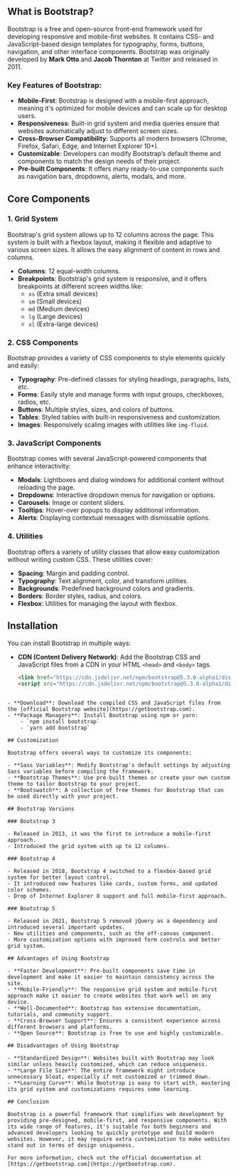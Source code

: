 ## What is Bootstrap?

Bootstrap is a free and open-source front-end framework used for developing responsive and mobile-first websites. It contains CSS- and JavaScript-based design templates for typography, forms, buttons, navigation, and other interface components. Bootstrap was originally developed by **Mark Otto** and **Jacob Thornton** at Twitter and released in 2011.

### Key Features of Bootstrap:
- **Mobile-First**: Bootstrap is designed with a mobile-first approach, meaning it's optimized for mobile devices and can scale up for desktop users.
- **Responsiveness**: Built-in grid system and media queries ensure that websites automatically adjust to different screen sizes.
- **Cross-Browser Compatibility**: Supports all modern browsers (Chrome, Firefox, Safari, Edge, and Internet Explorer 10+).
- **Customizable**: Developers can modify Bootstrap’s default theme and components to match the design needs of their project.
- **Pre-built Components**: It offers many ready-to-use components such as navigation bars, dropdowns, alerts, modals, and more.

## Core Components

### 1. **Grid System**
Bootstrap's grid system allows up to 12 columns across the page. This system is built with a flexbox layout, making it flexible and adaptive to various screen sizes. It allows the easy alignment of content in rows and columns.

- **Columns**: 12 equal-width columns.
- **Breakpoints**: Bootstrap's grid system is responsive, and it offers breakpoints at different screen widths like:
  - `xs` (Extra small devices)
  - `sm` (Small devices)
  - `md` (Medium devices)
  - `lg` (Large devices)
  - `xl` (Extra-large devices)

### 2. **CSS Components**
Bootstrap provides a variety of CSS components to style elements quickly and easily:
- **Typography**: Pre-defined classes for styling headings, paragraphs, lists, etc.
- **Forms**: Easily style and manage forms with input groups, checkboxes, radios, etc.
- **Buttons**: Multiple styles, sizes, and colors of buttons.
- **Tables**: Styled tables with built-in responsiveness and customization.
- **Images**: Responsively scaling images with utilities like `img-fluid`.

### 3. **JavaScript Components**
Bootstrap comes with several JavaScript-powered components that enhance interactivity:
- **Modals**: Lightboxes and dialog windows for additional content without reloading the page.
- **Dropdowns**: Interactive dropdown menus for navigation or options.
- **Carousels**: Image or content sliders.
- **Tooltips**: Hover-over popups to display additional information.
- **Alerts**: Displaying contextual messages with dismissable options.

### 4. **Utilities**
Bootstrap offers a variety of utility classes that allow easy customization without writing custom CSS. These utilities cover:
- **Spacing**: Margin and padding control.
- **Typography**: Text alignment, color, and transform utilities.
- **Backgrounds**: Predefined background colors and gradients.
- **Borders**: Border styles, radius, and colors.
- **Flexbox**: Utilities for managing the layout with flexbox.

## Installation

You can install Bootstrap in multiple ways:
- **CDN (Content Delivery Network)**: Add the Bootstrap CSS and JavaScript files from a CDN in your HTML `<head>` and `<body>` tags.
  ```html
  <link href="https://cdn.jsdelivr.net/npm/bootstrap@5.3.0-alpha1/dist/css/bootstrap.min.css" rel="stylesheet">
  <script src="https://cdn.jsdelivr.net/npm/bootstrap@5.3.0-alpha1/dist/js/bootstrap.bundle.min.js"></script>
```

- **Download**: Download the compiled CSS and JavaScript files from the [official Bootstrap website](https://getbootstrap.com).
- **Package Managers**: Install Bootstrap using npm or yarn:
    - `npm install bootstrap`
    - `yarn add bootstrap`

## Customization

Bootstrap offers several ways to customize its components:

- **Sass Variables**: Modify Bootstrap's default settings by adjusting Sass variables before compiling the framework.
- **Bootstrap Themes**: Use pre-built themes or create your own custom theme to tailor Bootstrap to your project.
- **Bootswatch**: A collection of free themes for Bootstrap that can be used directly with your project.

## Bootstrap Versions

### Bootstrap 3

- Released in 2013, it was the first to introduce a mobile-first approach.
- Introduced the grid system with up to 12 columns.

### Bootstrap 4

- Released in 2018, Bootstrap 4 switched to a flexbox-based grid system for better layout control.
- It introduced new features like cards, custom forms, and updated color schemes.
- Drop of Internet Explorer 8 support and full mobile-first approach.

### Bootstrap 5

- Released in 2021, Bootstrap 5 removed jQuery as a dependency and introduced several important updates.
- New utilities and components, such as the off-canvas component.
- More customization options with improved form controls and better grid system.

## Advantages of Using Bootstrap

- **Faster Development**: Pre-built components save time in development and make it easier to maintain consistency across the site.
- **Mobile-Friendly**: The responsive grid system and mobile-first approach make it easier to create websites that work well on any device.
- **Well-Documented**: Bootstrap has extensive documentation, tutorials, and community support.
- **Cross-Browser Support**: Ensures a consistent experience across different browsers and platforms.
- **Open Source**: Bootstrap is free to use and highly customizable.

## Disadvantages of Using Bootstrap

- **Standardized Design**: Websites built with Bootstrap may look similar unless heavily customized, which can reduce uniqueness.
- **Large File Size**: The entire framework might introduce unnecessary bloat, especially if not customized or trimmed down.
- **Learning Curve**: While Bootstrap is easy to start with, mastering its grid system and customizations requires some learning.

## Conclusion

Bootstrap is a powerful framework that simplifies web development by providing pre-designed, mobile-first, and responsive components. With its wide range of features, it's suitable for both beginners and advanced developers looking to quickly prototype and build modern websites. However, it may require extra customization to make websites stand out in terms of design uniqueness.

For more information, check out the official documentation at [https://getbootstrap.com](https://getbootstrap.com).